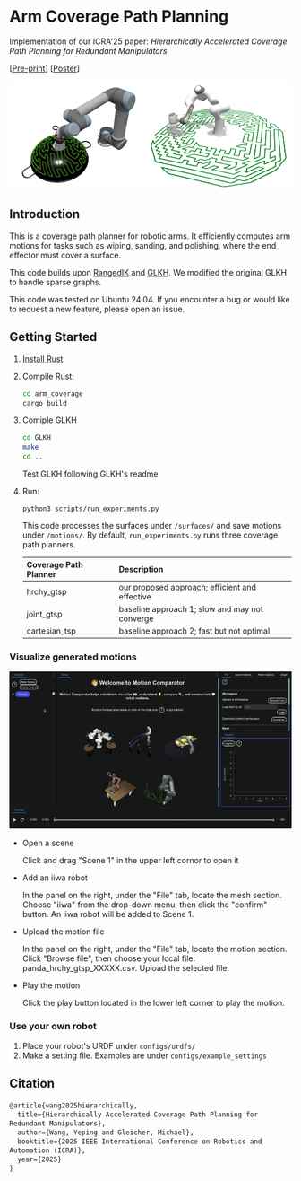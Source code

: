 # Arm Coverage Path Planning

Implementation of our ICRA'25 paper: *Hierarchically Accelerated Coverage Path Planning for Redundant Manipulators*

[[Pre-print](https://arxiv.org/pdf/2502.19591.pdf)]  [[Poster](https://yepw.github.io/files/icra25_poster.pdf)]
<!--[[Supplementary Video](https://www.youtube.com/watch?v=_QVAetYbpEY)] [[Presentation Video](https://www.youtube.com/watch?v=IKy0Yda8p4)] -->


<img src="./docs/thumbnail.png" width="560">

## Introduction

This is a coverage path planner for robotic arms. It efficiently computes arm motions for tasks such as wiping, sanding, and polishing, where the end effector must cover a surface.
<!-- For more information, please refer to [our paper](https://arxiv.org/pdf/2302.13935.pdf). -->

This code builds upon [RangedIK](https://github.com/uwgraphics/relaxed_ik_core) and [GLKH](http://webhotel4.ruc.dk/~keld/research/GLKH/). We modified the original GLKH to handle sparse graphs. 

This code was tested on Ubuntu 24.04. If you encounter a bug or would like to request a new feature, please open an issue.

## Getting Started 

1. [Install Rust](https://www.rust-lang.org/learn/get-started)
2. Compile Rust:
    ```bash
    cd arm_coverage
    cargo build
    ```
3. Comiple GLKH
    ```bash
    cd GLKH
    make
    cd ..
    ```
    Test GLKH following GLKH's readme
3. Run:
    ```
    python3 scripts/run_experiments.py
    ```
    This code processes the surfaces under `/surfaces/` and save motions under `/motions/`. By default, `run_experiments.py` runs three coverage path planners. <!-- For more information, please refer to [our paper](https://arxiv.org/pdf/2302.13935.pdf). -->

    | Coverage Path Planner    | Description |
    | -------- | ------- |
    | hrchy_gtsp  |  our proposed approach; efficient and effective   |
    | joint_gtsp |   baseline approach 1; slow and may not converge   |
    | cartesian_tsp    | baseline approach 2; fast but not optimal   |

### Visualize generated motions

<img src="./docs/visualize.gif" width="720">

* Open a scene

    Click and drag "Scene 1" in the upper left cornor to open it

* Add an iiwa robot

    In the panel on the right, under the "File" tab, locate the mesh section. Choose "iiwa" from the drop-down menu, then click the "confirm" button. An iiwa robot will be added to Scene 1.

* Upload the motion file

    In the panel on the right, under the "File" tab, locate the motion section. Click "Browse file", then choose your local file: panda_hrchy_gtsp_XXXXX.csv. Upload the selected file.

* Play the motion

    Click the play button located in the lower left corner to play the motion.

### Use your own robot
1. Place your robot's URDF under `configs/urdfs/`
2. Make a setting file. Examples are under `configs/example_settings`

## Citation
```
@article{wang2025hierarchically,
  title={Hierarchically Accelerated Coverage Path Planning for Redundant Manipulators},
  author={Wang, Yeping and Gleicher, Michael},
  booktitle={2025 IEEE International Conference on Robotics and Automation (ICRA)},
  year={2025}
}
```
